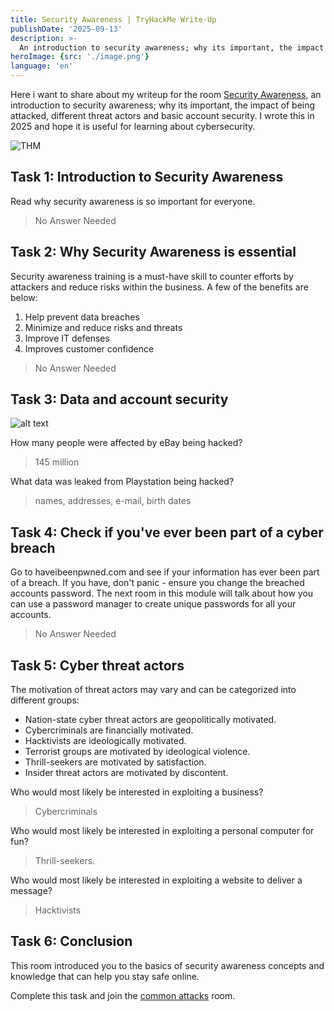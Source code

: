 ```yaml
---
title: Security Awareness | TryHackMe Write-Up
publishDate: '2025-09-13'
description: >-
  An introduction to security awareness; why its important, the impact of being attacked, different threat actors and basic account security.
heroImage: {src: './image.png'}
language: 'en'
---
```

Here i want to share about my writeup for the room [Security Awareness](https://tryhackme.com/room/securityawareness), an introduction to security awareness; why its important, the impact of being attacked, different threat actors and basic account security. I wrote this in 2025 and hope it is useful for learning about cybersecurity.

![THM](https://tryhackme-images.s3.amazonaws.com/room-icons/d3d7881518d71dc929b4e84c2b47ed55.png)

## Task 1: Introduction to Security Awareness
Read why security awareness is so important for everyone.
>No Answer Needed

## Task 2: Why Security Awareness is essential
Security awareness training is a must-have skill to counter efforts by attackers and reduce risks within the business. A few of the benefits are below:

1. Help prevent data breaches
2. Minimize and reduce risks and threats
3. Improve IT defenses
4. Improves customer confidence

>No Answer Needed

## Task 3: Data and account security

![alt text](https://tryhackme-images.s3.amazonaws.com/user-uploads/5d617515c8cd8348d0b4e68f/room-content/e24ebaf9a04fa7dd8ded2cac4b9e73e7.png)

How many people were affected by eBay being hacked?
>145 million

What data was leaked from Playstation being hacked?
>names, addresses, e-mail, birth dates

## Task 4: Check if you've ever been part of a cyber breach

Go to haveibeenpwned.com and see if your information has ever been part of a breach. If you have, don't panic - ensure you change the breached accounts password. The next room in this module will talk about how you can use a password manager to create unique passwords for all your accounts.
>No Answer Needed

## Task 5: Cyber threat actors

The motivation of threat actors may vary and can be categorized into different groups:

- Nation-state cyber threat actors are geopolitically motivated.
- Cybercriminals are financially motivated.
- Hacktivists are ideologically motivated.
- Terrorist groups are motivated by ideological violence.
- Thrill-seekers are motivated by satisfaction.
- Insider threat actors are motivated by discontent.

Who would most likely be interested in exploiting a business? 
>Cybercriminals

Who would most likely be interested in exploiting a personal computer for fun? 
>Thrill-seekers.

Who would most likely be interested in exploiting a website to deliver a message? 
>Hacktivists

## Task 6: Conclusion

This room introduced you to the basics of security awareness concepts and knowledge that can help you stay safe online. 

Complete this task and join the [common attacks](https://tryhackme.com/room/commonattacks) room.